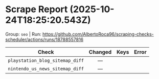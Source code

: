 # Scrape Report (2025-10-24T18:25:20.543Z)

Group: `seo`  |  Run: https://github.com/AlbertoRoca96/scraping-checks-scheduler/actions/runs/18788557816

| Check | Changed | Keys | Error |
|---|:---:|:--|:--|
| `playstation_blog_sitemap_diff` | — |  |  |
| `nintendo_us_news_sitemap_diff` | — |  |  |
